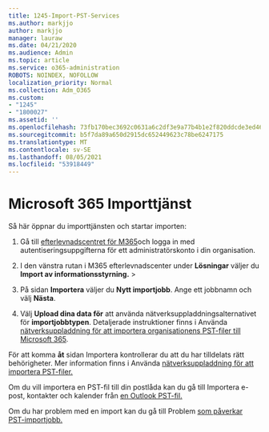 ```yaml
---
title: 1245-Import-PST-Services
ms.author: markjjo
author: markjjo
manager: lauraw
ms.date: 04/21/2020
ms.audience: Admin
ms.topic: article
ms.service: o365-administration
ROBOTS: NOINDEX, NOFOLLOW
localization_priority: Normal
ms.collection: Adm_O365
ms.custom:
- "1245"
- "1800027"
ms.assetid: ''
ms.openlocfilehash: 73fb170bec3692c0631a6c2df3e9a77b4b1e2f820ddcde3ed46cfe283ef3ba74
ms.sourcegitcommit: b5f7da89a650d2915dc652449623c78be6247175
ms.translationtype: MT
ms.contentlocale: sv-SE
ms.lasthandoff: 08/05/2021
ms.locfileid: "53918449"
---
```

# <a name="microsoft-365-import-service"></a>Microsoft 365 Importtjänst

Så här öppnar du importtjänsten och startar importen:

1. Gå till [efterlevnadscentret för M365](https://compliance.microsoft.com/)och logga in med autentiseringsuppgifterna för ett administratörskonto i din organisation.

1. I den vänstra rutan i M365 efterlevnadscenter under **Lösningar** väljer du **Import av informationsstyrning.**  >  

1. På sidan **Importera** väljer du **Nytt importjobb**. Ange ett jobbnamn och välj **Nästa**.

1. Välj **Upload dina data för** att använda nätverksuppladdningsalternativet för **importjobbtypen**. Detaljerade instruktioner finns i Använda [nätverksuppladdning för att importera organisationens PST-filer till Microsoft 365](/compliance/use-network-upload-to-import-pst-files).

För att komma **åt** sidan Importera kontrollerar du att du har tilldelats rätt behörigheter. Mer information finns i Använda [nätverksuppladdning för att importera PST-filer.](/microsoft-365/compliance/importing-pst-files-to-office-365#using-network-upload-to-import-pst-files)

Om du vill importera en PST-fil till din postlåda kan du gå till Importera e-post, kontakter och kalender från [en Outlook PST-fil.](https://support.office.com/article/import-email-contacts-and-calendar-from-an-outlook-pst-file-431a8e9a-f99f-4d5f-ae48-ded54b3440ac)

Om du har problem med en import kan du gå till Problem [som påverkar PST-importjobb.](/office365/troubleshoot/pst-import-service/issues-with-pst-import-job)

